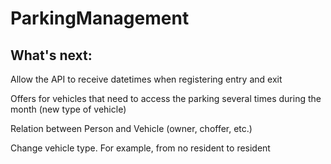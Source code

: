 # ParkingManagement

## What's next:

Allow the API to receive datetimes when registering entry and exit

Offers for vehicles that need to access the parking several times during the month (new type of vehicle)

Relation between Person and Vehicle (owner, choffer, etc.)

Change vehicle type. For example, from no resident to resident
